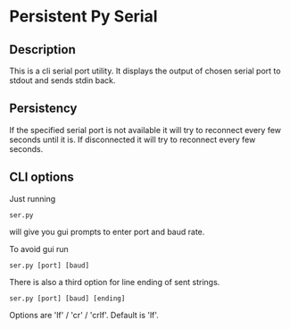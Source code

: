 # Persistent Py Serial

## Description

This is a cli serial port utility. It displays the output of chosen serial port to stdout and sends stdin back.

## Persistency

If the specified serial port is not available it will try to reconnect every few seconds until it is. If disconnected it will try to reconnect every few seconds.

## CLI options

Just running
```fish
ser.py
```
will give you gui prompts to enter port and baud rate.


To avoid gui run
```fish
ser.py [port] [baud]
```

There is also a third option for line ending of sent strings.
```fish
ser.py [port] [baud] [ending]
```
Options are 'lf' / 'cr' / 'crlf'. Default is 'lf'.
